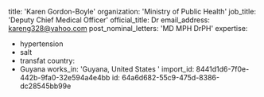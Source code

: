 title: 'Karen Gordon-Boyle'
organization: 'Ministry of Public Health'
job_title: 'Deputy Chief Medical Officer'
official_title: Dr
email_address: kareng328@yahoo.com
post_nominal_letters: 'MD MPH DrPH'
expertise:
  - hypertension
  - salt
  - transfat
country:
  - Guyana
works_in: 'Guyana, United States '
import_id: 8441d1d6-7f0e-442b-9fa0-32e594a4e4bb
id: 64a6d682-55c9-475d-8386-dc28545bb99e
